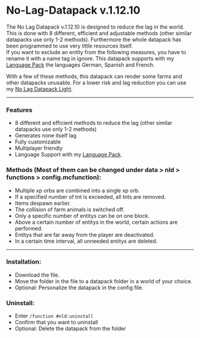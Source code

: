 # No-Lag-Datapack v.1.12.10

The No Lag Datapack v.1.12.10 is designed to reduce the lag in the world. This is done with 8 different, efficient and adjustable methods (other similar datapacks use only 1-2 methods). Furthermore the whole datapack has been programmed to use very little resources itself.                                                                 
If you want to exclude an entity from the following measures, you have to rename it with a name tag in ignore.
This datapack supports with my [Language Pack](http://adfoc.us/51488274991099) the languages German, Spanish and French.             

With a few of these methods, this datapack can render some farms and other datapacks unusable. For a lower risk and lag reduction you can use my [No Lag Datapack Light](https://www.planetminecraft.com/data-pack/no-lag-datapack-lite/).

***

### Features
  - 8 different and efficient methods to reduce the lag (other similar datapacks use only 1-2 methods)
  - Generates none itself lag
  - Fully customizable
  - Multiplayer friendly
  - Language Support with my [Language Pack](http://adfoc.us/51488274991099).


### Methods (Most of them can be changed under data > nld > functions > config.mcfunction):
 - Multiple xp orbs are combined into a single xp orb.
 - If a specified number of tnt is exceeded, all tnts are removed.
 - Items despawn earlier.
 - The collision of farm animals is switched off.
 - Only a specific number of entitys can be on one block.
 - Above a certain number of entitys in the world, certain actions are performed.
 - Entitys that are far away from the player are deactivated.
 - In a certain time interval, all unneeded entitys are deleted.

 ***

### Installation:
   - Download the file.
   - Move the folder in the file to a datapack folder in a world of your choice.
   - Optional: Personalize the datapack in the config file.


### Uninstall:
   - Enter `/function #nld:uninstall`
   - Confirm that you want to uninstall
   - Optional: Delete the datapack from the folder
